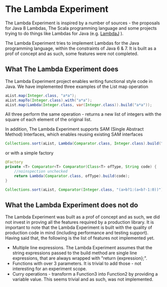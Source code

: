 # The Lambda Experiment

The Lambda Experiment is inspired by a number of sources - the proposals for Java 8 Lambdas, The Scala programming language
and some projects trying to do things like Lambdas for Java (e.g. [LambdaJ](http://code.google.com/p/lambdaj/) ).

The Lambda Experiment tries to implement Lambdas for the Java programming language, within the constraints of Java 6 & 7.
It is built as a prof of concept and as such, some features were not completed.

## What The Lambda Experiment does

The Lambda Experiment project enables writing functional style code in Java. We have implemented three examples of the List map operation

```java
aList.map(Integer.class, "a*a");
aList.mapTo(Integer.class).with("a*a");
aList.map(Lambda(Integer.class, var(Integer.class)).build("a*a"));
```

All three perform the same operation - returns a new list of integers with the square of each element of the original list.

In addition, The Lambda Experiment supports SAM (Single Abstract Method) Interfaces, which enables reusing existing SAM interfaces

```java
Collections.sort(aList, Lambda(Comparator.class, Integer.class).build("(a>b?1:(a<b?-1:0))"));
```

or with a simple factory

```java
@Factory
private <T> Comparator<T> Comparator(Class<T> ofType, String code) {
    //noinspection unchecked
    return Lambda(Comparator.class, ofType).build(code);
}

Collections.sort(aList, Comparator(Integer.class, "(a>b?1:(a<b?-1:0))"));
```

## What the Lambda Experiment does not do

The Lambda Experiment was built as a prof of concept and as such, we did not invest in proving all the features required
by a production library. It is important to note that the Lambda Experiment is built with the quality of production code
in mind (including performance and testing support). Having said that, the following is the list of features not implemented
yet.

+ Multiple line expressions. The Lambda Experiment assumes that the string expressions passed to the build method
  are single line expressions, that are always wrapped with "return {expression};".
+ Functions with over 3 parameters. It is trivial to add those - not interesting for an experiment scope.
+ Curry operations - transform a Function3 into Function2 by providing a variable value. This seems trivial and as such,
  was not implemented.

